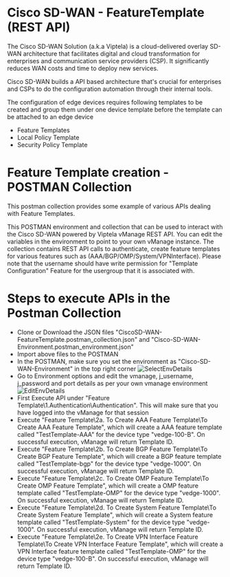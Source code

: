 # Cisco SD-WAN - FeatureTemplate (REST API)
The Cisco SD-WAN Solution (a.k.a Viptela) is a cloud-delivered overlay SD-WAN architecture that facilitates digital and cloud transformation for enterprises and communication service providers (CSP). It significantly reduces WAN costs and time to deploy new services.

Cisco SD-WAN builds a API based architecture that's crucial for enterprises and CSPs to do the configuration automation through their internal tools.

The configuration of edge devices requires following templates to be created and group them under one device template before the template can be attached to an edge device

* Feature Templates
* Local Policy Template
* Security Policy Template

# Feature Template creation - POSTMAN Collection
This postman collection provides some example of various APIs dealing with Feature Templates.

This POSTMAN environment and collection that can be used to interact with the Cisco SD-WAN powered by Viptela vManage REST API. You can edit the variables in the environment to point to your own vManage instance. The collection contains REST API calls to authenticate, create feature templates for various features such as (AAA/BGP/OMP/System/VPNInterface).  Please note that the username should have write permission for "Template Configuration" Feature for the usergroup that it is associated with.

# Steps to execute APIs in the Postman Collection
* Clone or Download the JSON files "CiscoSD-WAN-FeatureTemplate.postman_collection.json" and "Cisco-SD-WAN-Environment.postman_environment.json"  
* Import above files to the POSTMAN  
* In the POSTMAN, make sure you set the environment as "Cisco-SD-WAN-Environment" in the top right corner ![SelectEnvDetails](https://github.com/SaravananRamanathan25/CiscoSD-WAN-FeatureTemplate/tree/master/Images/SelectEnvDetails-Postman.png)
* Go to Environment options and edit the vmanage, j_username, j_password and port details as per your own vmanage environment ![EditEnvDetails](https://github.com/SaravananRamanathan25/CiscoSD-WAN-FeatureTemplate/tree/master/Images/UpdateEnvDetails_Postman.png)
* First Execute API under "Feature Template\1.Authentication\Authentication".  This will make sure that you have logged into the vManage for that session
* Execute "Feature Template\2a. To Create AAA Feature Template\To Create AAA Feature Template", which will create a AAA feature template called "TestTemplate-AAA" for the device type "vedge-100-B".  On successful execution, vManage will return Template ID.
* Execute "Feature Template\2b. To Create BGP Feature Template\To Create BGP Feature Template", which will create a BGP feature template called "TestTemplate-bgp" for the device type "vedge-1000".  On successful execution, vManage will return Template ID.
* Execute "Feature Template\2c. To Create OMP Feature Template\To Create OMP Feature Template", which will create a OMP feature template called "TestTemplate-OMP" for the device type "vedge-1000".  On successful execution, vManage will return Template ID.
* Execute "Feature Template\2d. To Create System Feature Template\To Create System Feature Template", which will create a System feature template called "TestTemplate-System" for the device type "vedge-1000".  On successful execution, vManage will return Template ID.
* Execute "Feature Template\2e. To Create VPN Interface Feature Template\To Create VPN Interface Feature Template", which will create a VPN Interface feature template called "TestTemplate-OMP" for the device type "vedge-100-B".  On successful execution, vManage will return Template ID.
